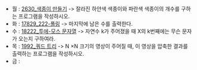 - 월 : [2630_색종이 만들기](https://www.acmicpc.net/problem/2630) -> 잘라진 하얀색 색종이와 파란색 색종이의 개수를 구하는 프로그램을 작성하시오.
- 화 : [17829_222-풀링](https://www.acmicpc.net/problem/17829) -> 마지막에 남은 수를 출력한다.
- 수 : [18222_투에-모스 문자열](https://www.acmicpc.net/problem/18222) -> 자연수 k가 주어졌을 때 X의 k번째에는 무슨 문자가 오는지 구하여라.
- 목 : [1992_쿼드 트리](https://www.acmicpc.net/problem/1992) -> N ×N 크기의 영상이 주어질 때, 이 영상을 압축한 결과를 출력하는 프로그램을 작성하시오.
- 금 : 
